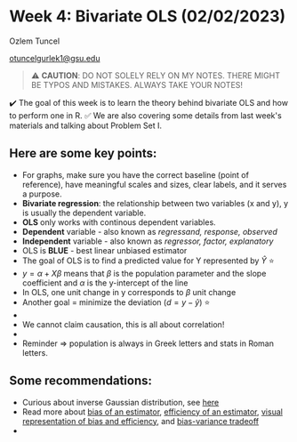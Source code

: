 
# Week 4: Bivariate OLS (02/02/2023)
Ozlem Tuncel 

otuncelgurlek1@gsu.edu

> ⚠️ **CAUTION**: DO NOT SOLELY RELY ON MY NOTES. THERE MIGHT BE TYPOS AND MISTAKES. ALWAYS TAKE YOUR NOTES!

✔️ The goal of this week is to learn the theory behind bivariate OLS and how to perform one in R. 
✅ We are also covering some details from last week's materials and talking about Problem Set I. 

## Here are some key points:
- For graphs, make sure you have the correct baseline (point of reference), have meaningful scales and sizes, clear labels, and it serves a purpose. 
- **Bivariate regression**: the relationship between two variables (x and y), y is usually the dependent variable. 
- **OLS** only works with continous dependent variables. 
- **Dependent** variable - also known as *regressand, response, observed*
- **Independent** variable - also known as *regressor, factor, explanatory*
- OLS is **BLUE** - best linear unbiased estimator
- The goal of OLS is to find a predicted value for Y represented by $\hat{Y}$ ⭐
- $y = \alpha + X\beta$ means that $\beta$ is the population parameter and the slope coefficient and $\alpha$ is the y-intercept of the line
- In OLS, one unit change in y corresponds to $\beta$ unit change 
- Another goal = minimize the deviation ($d = y - \hat{y}$) ⭐
- 
- We cannot claim causation, this is all about correlation! 
- 
- Reminder => population is always in Greek letters and stats in Roman letters. 

## Some recommendations: 
- Curious about inverse Gaussian distribution, see [here](https://en.wikipedia.org/wiki/Inverse_Gaussian_distribution)
- Read more about [bias of an estimator](https://en.wikipedia.org/wiki/Bias_of_an_estimator), [efficiency of an estimator](https://en.wikipedia.org/wiki/Efficiency_(statistics)), [visual representation of bias and efficiency](https://quantscience.rbind.io/slides/2019mc_slides#16), and [bias-variance tradeoff](https://en.wikipedia.org/wiki/Bias%E2%80%93variance_tradeoff)
- 
